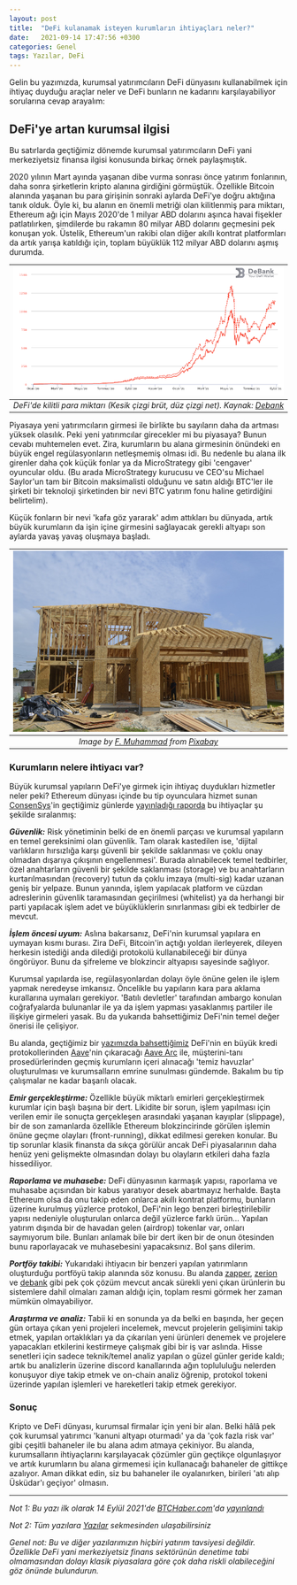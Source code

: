 ```yaml
---
layout: post
title:  "DeFi kulanamak isteyen kurumların ihtiyaçları neler?"
date:   2021-09-14 17:47:56 +0300
categories: Genel
tags: Yazılar, DeFi
---
```

Gelin bu yazımızda, kurumsal yatırımcıların DeFi dünyasını kullanabilmek için ihtiyaç duyduğu araçlar neler ve DeFi bunların ne kadarını karşılayabiliyor sorularına cevap arayalım: 

## DeFi'ye artan kurumsal ilgisi 
Bu satırlarda geçtiğimiz dönemde kurumsal yatırımcıların DeFi yani merkeziyetsiz finansa ilgisi konusunda birkaç örnek paylaşmıştık. 

2020 yılının Mart ayında yaşanan dibe vurma sonrası önce yatırım fonlarının, daha sonra şirketlerin kripto alanına girdiğini görmüştük. Özellikle Bitcoin alanında yaşanan bu para girişinin sonraki aylarda DeFi'ye doğru aktığına tanık olduk. Öyle ki, bu alanın en önemli metriği olan kilitlenmiş para miktarı, Ethereum ağı için Mayıs 2020'de 1 milyar ABD dolarını aşınca havai fişekler patlatılırken, şimdilerde bu rakamın 80 milyar ABD dolarını geçmesini pek konuşan yok. Üstelik, Ethereum'un rakibi olan diğer akıllı kontrat platformları da artık yarışa katıldığı için, toplam büyüklük 112 milyar ABD dolarını aşmış durumda. 

| ![debank_tvl](/assets/Debank_TVL_210829_800.png)|
|:--:| 
| *DeFi'de kilitli para miktarı (Kesik çizgi brüt, düz çizgi net). Kaynak: [Debank](https://debank.com/ranking/locked_value?chart_date=MAX)*|

Piyasaya yeni yatırımcıların girmesi ile birlikte bu sayıların daha da artması yüksek olasılık. Peki yeni yatırımcılar girecekler mi bu piyasaya? Bunun cevabı muhtemelen evet. Zira, kurumların bu alana girmesinin önündeki en büyük engel regülasyonların netleşmemiş olması idi. Bu nedenle bu alana ilk girenler daha çok küçük fonlar ya da MicroStrategy gibi 'cengaver' oyuncular oldu. (Bu arada MicroStrategy kurucusu ve CEO'su Michael Saylor'un tam bir Bitcoin maksimalisti olduğunu ve satın aldığı BTC'ler ile şirketi bir teknoloji şirketinden bir nevi BTC yatırım fonu haline getirdiğini belirtelim). 

Küçük fonların bir nevi 'kafa göz yararak' adım attıkları bu dünyada, artık büyük kurumların da işin içine girmesini sağlayacak gerekli altyapı son aylarda yavaş yavaş oluşmaya başladı. 

| ![foundation](/assets/house-6076880_800.jpg)|
|:--:| 
| *Image by [F. Muhammad](https://pixabay.com/users/artisticoperations-4161274/) from [Pixabay](https://pixabay.com/)*|

### Kurumların nelere ihtiyacı var?

Büyük kurumsal yapıların DeFi'ye girmek için ihtiyaç duydukları hizmetler neler peki? Ethereum dünyası içinde bu tip oyunculara hizmet sunan [ConsenSys](https://consensys.net/)'in geçtiğimiz günlerde [yayınladığı raporda](https://consensys.net/reports/defi-report-q2-2021) bu ihtiyaçlar şu şekilde sıralanmış: 

***Güvenlik:*** Risk yönetiminin belki de en önemli parçası ve kurumsal yapıların en temel gereksinimi olan güvenlik. Tam olarak kastedilen ise, 'dijital varlıkların hırsızlığa karşı güvenli bir şekilde saklanması ve çoklu onay olmadan dışarıya çıkışının engellenmesi'. Burada alınabilecek temel tedbirler, özel anahtarların güvenli bir şekilde saklanması (storage) ve bu anahtarların kurtarılmasından (recovery) tutun da çoklu imzaya (multi-sig) kadar uzanan geniş bir yelpaze. Bunun yanında, işlem yapılacak platform ve cüzdan adreslerinin güvenlik taramasından geçirilmesi (whitelist) ya da herhangi bir parti yapılacak işlem adet ve büyüklüklerin sınırlanması gibi ek tedbirler de mevcut. 

***İşlem öncesi uyum:*** Aslına bakarsanız, DeFi'nin kurumsal yapılara en uymayan kısmı burası. Zira DeFi, Bitcoin'in açtığı yoldan ilerleyerek, dileyen herkesin istediği anda dilediği protokolü kullanabileceği bir dünya öngörüyor. Bunu da şifreleme ve blokzincir altyapısı sayesinde sağlıyor. 

Kurumsal yapılarda ise, regülasyonlardan dolayı öyle önüne gelen ile işlem yapmak neredeyse imkansız. Öncelikle bu yapıların kara para aklama kurallarına uymaları gerekiyor.  'Batılı devletler' tarafından ambargo konulan coğrafyalarda bulunanlar ile ya da işlem yapması yasaklanmış partiler ile ilişkiye girmeleri yasak. Bu da yukarıda bahsettiğimiz DeFi'nin temel değer önerisi ile çelişiyor. 

Bu alanda, geçtiğimiz bir [yazımızda bahsettiğimiz](https://www.btchaber.com/defi-de-kurumsallara-karsi-bos-degil/) DeFi'nin en büyük kredi protokollerinden [Aave](https://aave.com/)'nin çıkaracağı [Aave Arc](https://www.theblockcrypto.com/linked/112475/aave-to-launch-institutional-defi-platform-aave-arc-within-weeks) ile, müşterini-tanı prosedürlerinden geçmiş kurumların içeri alınacağı 'temiz havuzlar' oluşturulması ve kurumsalların emrine sunulması gündemde. Bakalım bu tip çalışmalar ne kadar başarılı olacak.

***Emir gerçekleştirme:*** Özellikle büyük miktarlı emirleri gerçekleştirmek kurumlar için başlı başına bir dert. Likidite bir sorun, işlem yapılması için verilen emir ile sonuçta gerçekleşen arasındaki yaşanan kayıplar (slippage), bir de son zamanlarda özellikle Ethereum blokzincirinde görülen işlemin önüne geçme olayları (front-running), dikkat edilmesi gereken konular. Bu tip sorunlar klasik finansta da sıkça görülür ancak DeFi piyasalarının daha henüz yeni gelişmekte olmasından dolayı bu olayların etkileri daha fazla hissediliyor.

***Raporlama ve muhasebe:*** DeFi dünyasının karmaşık yapısı, raporlama ve muhasabe açısından bir kabus yaratıyor desek abartmayız herhalde. Başta Ethereum olsa da onu takip eden onlarca akıllı kontrat platformu, bunların üzerine kurulmuş yüzlerce protokol, DeFi'nin lego benzeri birleştirilebilir yapısı nedeniyle oluşturulan onlarca değil yüzlerce farklı ürün... Yapılan yatırım dışında bir de havadan gelen (airdrop) tokenlar var, onları saymıyorum bile. Bunları anlamak bile bir dert iken bir de onun ötesinden bunu raporlayacak ve muhasebesini yapacaksınız. Bol şans dilerim.

***Portföy takibi:*** Yukarıdaki ihtiyacın bir benzeri yapılan yatırımların oluşturduğu portföyü takip alanında söz konusu. Bu alanda [zapper](https://zapper.fi/), [zerion](https://zerion.io/) ve [debank](https://debank.com/) gibi pek çok çözüm mevcut ancak sürekli yeni çıkan ürünlerin bu sistemlere dahil olmaları zaman aldığı için, toplam resmi görmek her zaman mümkün olmayabiliyor. 

***Araştırma ve analiz:***  Tabii ki en sonunda ya da belki en başında, her geçen gün ortaya çıkan yeni projeleri incelemek, mevcut projelerin gelişimini takip etmek, yapılan ortaklıkları ya da çıkarılan yeni ürünleri denemek ve projelere yapacakları etkilerini kestirmeye çalışmak gibi bir iş var aslında. Hisse senetleri için sadece teknik/temel analiz yapılan o güzel günler geride kaldı; artık bu analizlerin üzerine discord kanallarında ağın toplululuğu nelerden konuşuyor diye takip etmek ve on-chain analiz öğrenip, protokol tokeni üzerinde yapılan işlemleri ve hareketleri takip etmek gerekiyor. 

### Sonuç 

Kripto ve DeFi dünyası, kurumsal firmalar için yeni bir alan. Belki hâlâ pek çok kurumsal yatırımcı 'kanuni altyapı oturmadı' ya da 'çok fazla risk var' gibi çeşitli bahaneler ile bu alana adım atmaya çekiniyor. Bu alanda, kurumsalların ihtiyaçlarını karşılayacak çözümler gün geçtikçe olgunlaşıyor ve artık kurumların bu alana girmemesi için kullanacağı bahaneler de gittikçe azalıyor. Aman dikkat edin, siz bu bahaneler ile oyalanırken, birileri 'atı alıp Üsküdar'ı geçiyor' olmasın.

---

*Not 1: Bu yazı ilk olarak 14 Eylül 2021'de [BTCHaber.com](https://www.btchaber.com/)'da [yayınlandı]()*

*Not 2: Tüm yazılara [Yazılar](/articles/) sekmesinden ulaşabilirsiniz*

*Genel not: Bu ve diğer yazılarımızın hiçbiri yatırım tavsiyesi değildir. Özellikle DeFi yani merkeziyetsiz finans sektörünün denetime tabi olmamasından dolayı klasik piyasalara göre çok daha riskli olabileceğini göz önünde bulundurun.*
